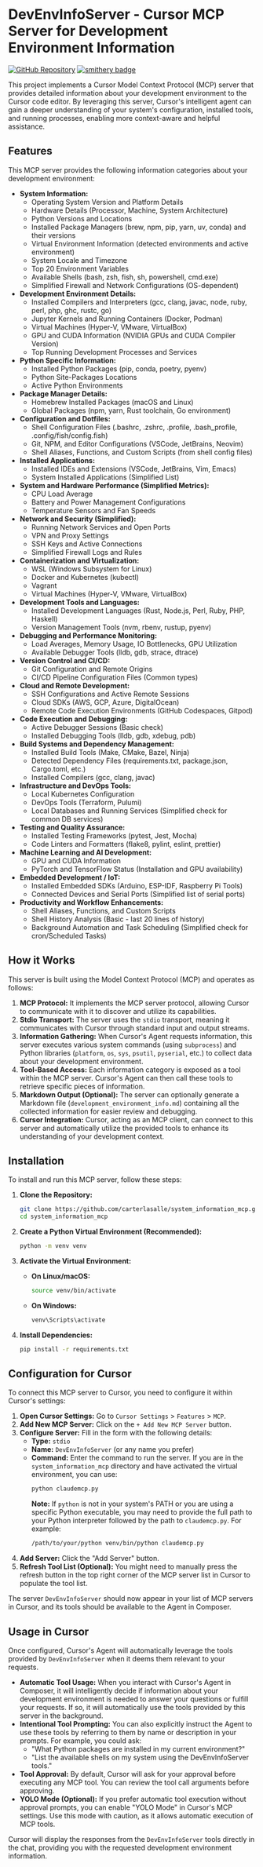 # DevEnvInfoServer - Cursor MCP Server for Development Environment Information

[![GitHub Repository](https://img.shields.io/badge/GitHub-Repository-blue?logo=github)](https://github.com/carterlasalle/system_information_mcp)
[![smithery badge](https://smithery.ai/badge/@carterlasalle/system_information_mcp)](https://smithery.ai/server/@carterlasalle/system_information_mcp)

This project implements a Cursor Model Context Protocol (MCP) server that provides detailed information about your development environment to the Cursor code editor.  By leveraging this server, Cursor's intelligent agent can gain a deeper understanding of your system's configuration, installed tools, and running processes, enabling more context-aware and helpful assistance.

## Features

This MCP server provides the following information categories about your development environment:

* **System Information:**
    * Operating System Version and Platform Details
    * Hardware Details (Processor, Machine, System Architecture)
    * Python Versions and Locations
    * Installed Package Managers (brew, npm, pip, yarn, uv, conda) and their versions
    * Virtual Environment Information (detected environments and active environment)
    * System Locale and Timezone
    * Top 20 Environment Variables
    * Available Shells (bash, zsh, fish, sh, powershell, cmd.exe)
    * Simplified Firewall and Network Configurations (OS-dependent)
* **Development Environment Details:**
    * Installed Compilers and Interpreters (gcc, clang, javac, node, ruby, perl, php, ghc, rustc, go)
    * Jupyter Kernels and Running Containers (Docker, Podman)
    * Virtual Machines (Hyper-V, VMware, VirtualBox)
    * GPU and CUDA Information (NVIDIA GPUs and CUDA Compiler Version)
    * Top Running Development Processes and Services
* **Python Specific Information:**
    * Installed Python Packages (pip, conda, poetry, pyenv)
    * Python Site-Packages Locations
    * Active Python Environments
* **Package Manager Details:**
    * Homebrew Installed Packages (macOS and Linux)
    * Global Packages (npm, yarn, Rust toolchain, Go environment)
* **Configuration and Dotfiles:**
    * Shell Configuration Files (.bashrc, .zshrc, .profile, .bash_profile, .config/fish/config.fish)
    * Git, NPM, and Editor Configurations (VSCode, JetBrains, Neovim)
    * Shell Aliases, Functions, and Custom Scripts (from shell config files)
* **Installed Applications:**
    * Installed IDEs and Extensions (VSCode, JetBrains, Vim, Emacs)
    * System Installed Applications (Simplified List)
* **System and Hardware Performance (Simplified Metrics):**
    * CPU Load Average
    * Battery and Power Management Configurations
    * Temperature Sensors and Fan Speeds
* **Network and Security (Simplified):**
    * Running Network Services and Open Ports
    * VPN and Proxy Settings
    * SSH Keys and Active Connections
    * Simplified Firewall Logs and Rules
* **Containerization and Virtualization:**
    * WSL (Windows Subsystem for Linux)
    * Docker and Kubernetes (kubectl)
    * Vagrant
    * Virtual Machines (Hyper-V, VMware, VirtualBox)
* **Development Tools and Languages:**
    * Installed Development Languages (Rust, Node.js, Perl, Ruby, PHP, Haskell)
    * Version Management Tools (nvm, rbenv, rustup, pyenv)
* **Debugging and Performance Monitoring:**
    * Load Averages, Memory Usage, IO Bottlenecks, GPU Utilization
    * Available Debugger Tools (lldb, gdb, strace, dtrace)
* **Version Control and CI/CD:**
    * Git Configuration and Remote Origins
    * CI/CD Pipeline Configuration Files (Common types)
* **Cloud and Remote Development:**
    * SSH Configurations and Active Remote Sessions
    * Cloud SDKs (AWS, GCP, Azure, DigitalOcean)
    * Remote Code Execution Environments (GitHub Codespaces, Gitpod)
* **Code Execution and Debugging:**
    * Active Debugger Sessions (Basic check)
    * Installed Debugging Tools (lldb, gdb, xdebug, pdb)
* **Build Systems and Dependency Management:**
    * Installed Build Tools (Make, CMake, Bazel, Ninja)
    * Detected Dependency Files (requirements.txt, package.json, Cargo.toml, etc.)
    * Installed Compilers (gcc, clang, javac)
* **Infrastructure and DevOps Tools:**
    * Local Kubernetes Configuration
    * DevOps Tools (Terraform, Pulumi)
    * Local Databases and Running Services (Simplified check for common DB services)
* **Testing and Quality Assurance:**
    * Installed Testing Frameworks (pytest, Jest, Mocha)
    * Code Linters and Formatters (flake8, pylint, eslint, prettier)
* **Machine Learning and AI Development:**
    * GPU and CUDA Information
    * PyTorch and TensorFlow Status (Installation and GPU availability)
* **Embedded Development / IoT:**
    * Installed Embedded SDKs (Arduino, ESP-IDF, Raspberry Pi Tools)
    * Connected Devices and Serial Ports (Simplified list of serial ports)
* **Productivity and Workflow Enhancements:**
    * Shell Aliases, Functions, and Custom Scripts
    * Shell History Analysis (Basic - last 20 lines of history)
    * Background Automation and Task Scheduling (Simplified check for cron/Scheduled Tasks)

## How it Works

This server is built using the Model Context Protocol (MCP) and operates as follows:

1.  **MCP Protocol:** It implements the MCP server protocol, allowing Cursor to communicate with it to discover and utilize its capabilities.
2.  **Stdio Transport:** The server uses the `stdio` transport, meaning it communicates with Cursor through standard input and output streams.
3.  **Information Gathering:** When Cursor's Agent requests information, this server executes various system commands (using `subprocess`) and Python libraries (`platform`, `os`, `sys`, `psutil`, `pyserial`, etc.) to collect data about your development environment.
4.  **Tool-Based Access:** Each information category is exposed as a tool within the MCP server. Cursor's Agent can then call these tools to retrieve specific pieces of information.
5.  **Markdown Output (Optional):** The server can optionally generate a Markdown file (`development_environment_info.md`) containing all the collected information for easier review and debugging.
6.  **Cursor Integration:** Cursor, acting as an MCP client, can connect to this server and automatically utilize the provided tools to enhance its understanding of your development context.

## Installation

To install and run this MCP server, follow these steps:

1.  **Clone the Repository:**
    ```bash
    git clone https://github.com/carterlasalle/system_information_mcp.git
    cd system_information_mcp
    ```

2.  **Create a Python Virtual Environment (Recommended):**
    ```bash
    python -m venv venv
    ```

3.  **Activate the Virtual Environment:**
    *   **On Linux/macOS:**
        ```bash
        source venv/bin/activate
        ```
    *   **On Windows:**
        ```bash
        venv\Scripts\activate
        ```

4.  **Install Dependencies:**
    ```bash
    pip install -r requirements.txt
    ```

## Configuration for Cursor

To connect this MCP server to Cursor, you need to configure it within Cursor's settings:

1.  **Open Cursor Settings:** Go to `Cursor Settings` > `Features` > `MCP`.
2.  **Add New MCP Server:** Click on the `+ Add New MCP Server` button.
3.  **Configure Server:** Fill in the form with the following details:
    *   **Type:** `stdio`
    *   **Name:** `DevEnvInfoServer` (or any name you prefer)
    *   **Command:**  Enter the command to run the server. If you are in the `system_information_mcp` directory and have activated the virtual environment, you can use:
        ```bash
        python claudemcp.py
        ```
        **Note:** If `python` is not in your system's PATH or you are using a specific Python executable, you may need to provide the full path to your Python interpreter followed by the path to `claudemcp.py`. For example:
        ```bash
        /path/to/your/python venv/bin/python claudemcp.py
        ```
4.  **Add Server:** Click the "Add Server" button.
5.  **Refresh Tool List (Optional):** You might need to manually press the refresh button in the top right corner of the MCP server list in Cursor to populate the tool list.

The server `DevEnvInfoServer` should now appear in your list of MCP servers in Cursor, and its tools should be available to the Agent in Composer.

## Usage in Cursor

Once configured, Cursor's Agent will automatically leverage the tools provided by `DevEnvInfoServer` when it deems them relevant to your requests.

*   **Automatic Tool Usage:**  When you interact with Cursor's Agent in Composer, it will intelligently decide if information about your development environment is needed to answer your questions or fulfill your requests. If so, it will automatically use the tools provided by this server in the background.
*   **Intentional Tool Prompting:** You can also explicitly instruct the Agent to use these tools by referring to them by name or description in your prompts. For example, you could ask:
    *   "What Python packages are installed in my current environment?"
    *   "List the available shells on my system using the DevEnvInfoServer tools."
*   **Tool Approval:** By default, Cursor will ask for your approval before executing any MCP tool. You can review the tool call arguments before approving.
*   **YOLO Mode (Optional):** If you prefer automatic tool execution without approval prompts, you can enable "YOLO Mode" in Cursor's MCP settings. Use this mode with caution, as it allows automatic execution of MCP tools.

Cursor will display the responses from the `DevEnvInfoServer` tools directly in the chat, providing you with the requested development environment information.
